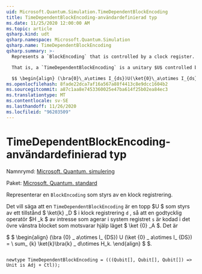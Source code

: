 ```yaml
---
uid: Microsoft.Quantum.Simulation.TimeDependentBlockEncoding
title: TimeDependentBlockEncoding-användardefinierad typ
ms.date: 11/25/2020 12:00:00 AM
ms.topic: article
qsharp.kind: udt
qsharp.namespace: Microsoft.Quantum.Simulation
qsharp.name: TimeDependentBlockEncoding
qsharp.summary: >-
  Represents a `BlockEncoding` that is controlled by a clock register.

  That is, a `TimeDependentBlockEncoding` is a unitary $U$ controlled by a state $\ket{k}_d$ in clock register `d` such that an arbitrary operator $H_k$ of interest that acts on the system register `s` is encoded in the top- left block corresponding to auxiliary state $\ket{0}_a$. That is,

  $$ \begin{align} (\bra{0}\_a\otimes I_{ds})U(\ket{0}\_a\otimes I_{ds}) = \sum_{k}\ket{k}\bra{k}\_d\otimes H_k. \end{align} $$.
ms.openlocfilehash: 8fade22dca7af16a567a88f4413c8e9dcc1604b2
ms.sourcegitcommit: a87c1aa8e7453360025e47ba614f25b02ea84ec3
ms.translationtype: MT
ms.contentlocale: sv-SE
ms.lasthandoff: 11/26/2020
ms.locfileid: "96203509"
---
```

# <a name="timedependentblockencoding-user-defined-type"></a>TimeDependentBlockEncoding-användardefinierad typ

Namnrymd: [Microsoft. Quantum. simulering](xref:Microsoft.Quantum.Simulation)

Paket: [Microsoft. Quantum. standard](https://nuget.org/packages/Microsoft.Quantum.Standard)


Representerar en `BlockEncoding` som styrs av en klock registrering.

Det vill säga att en `TimeDependentBlockEncoding` är en topp $U $ som styrs av ett tillstånd $ \ket{k} _D $ i klock registrering `d` , så att en godtycklig operatör $H _k $ av intresse som agerar i system registret `s` är kodad i det övre vänstra blocket som motsvarar hjälp läget $ \ket {0} _A $. Det är

$ $ \begin{align} (\bra {0} \_ a\otimes I_ {DS}) U (\ket {0} \_ a\otimes I_ {DS}) = \ sum_ {k} \ket{k}\bra{k} \_ d\otimes H_k.
\end{align} $ $.

```qsharp

newtype TimeDependentBlockEncoding = (((Qubit[], Qubit[], Qubit[]) => Unit is Adj + Ctl));
```

